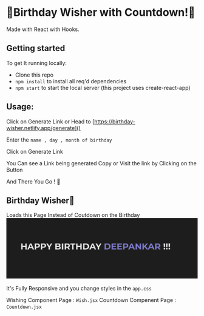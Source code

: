 # 🎉Birthday Wisher with Countdown!🎉

Made with React with Hooks.

## Getting started


To get It running locally:

- Clone this repo
- `npm install` to install all req'd dependencies
- `npm start` to start the local server (this project uses create-react-app)

## Usage:

Click on Generate Link
or Head to [https://birthday-wisher.netlify.app/generate]()

Enter the `name , day , month of birthday`

Click on Generate Link

You Can see a Link being generated Copy or Visit the link by Clicking on the Button

And There You Go ! 🎉


## Birthday Wisher🎂

Loads this Page Instead of Coutdown on the Birthday
![ScreenShot of Countdown](screenshots/wishPage.png)

It's Fully Responsive and you change styles in the `app.css`

Wishing Component Page : `Wish.jsx`
Countdown Compenent Page : `Countdown.jsx`
